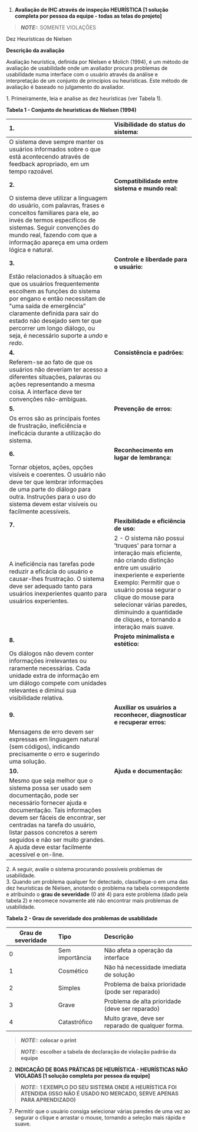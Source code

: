 1) **Avaliação de IHC através de inspeção HEURÍSTICA \[1 solução completa por pessoa da equipe \- todas as telas do projeto\]**

> **_NOTE:_**: SOMENTE VIOLAÇÕES

Dez Heurísticas de Nielsen

**Descrição da avaliação**

Avaliação heurística, definida por Nielsen e Molich (1994), é um método de avaliação de usabilidade onde um avaliador procura problemas de usabilidade numa interface com o usuário através da análise e interpretação de um conjunto de princípios ou heurísticas. Este método de avaliação é baseado no julgamento do avaliador.

1\. Primeiramente, leia e analise as dez heurísticas (ver Tabela 1).

**Tabela 1 \- Conjunto de heurísticas de Nielsen (1994)**

| 1\. | Visibilidade do status do sistema: |
| :---- | :---- |
| O sistema deve sempre manter os usuários informados sobre o que está acontecendo através de feedback apropriado, em um tempo razoável. |  |
| **2\.** | **Compatibilidade entre sistema e mundo real:** |
| O sistema deve utilizar a linguagem do usuário, com palavras, frases e conceitos familiares para ele, ao invés de termos específicos de sistemas. Seguir convenções do mundo real, fazendo com que a informação apareça em uma ordem lógica e natural. |  |
| **3\.** | **Controle e liberdade para o usuário:** |
| Estão relacionados à situação em que os usuários frequentemente escolhem as funções do sistema por engano e então necessitam de "uma saída de emergência” claramente definida para sair do estado não desejado sem ter que percorrer um longo diálogo, ou seja, é necessário suporte a *undo* e *redo*. |  |
| **4\.** | **Consistência e padrões:** |
| Referem-se ao fato de que os usuários não deveriam ter acesso a diferentes situações, palavras ou ações representando a mesma coisa. A interface deve ter convenções não-ambíguas. |  |
| **5\.** | **Prevenção de erros:** |
| Os erros são as principais fontes de frustração, ineficiência e ineficácia durante a utilização do sistema. |  |
| **6\.** |  **Reconhecimento em lugar de lembrança:** |
| Tornar objetos, ações, opções visíveis e coerentes. O usuário não deve ter que lembrar informações de uma parte do diálogo para outra. Instruções para o uso do sistema devem estar visíveis ou facilmente acessíveis. |  |
| **7\.** | **Flexibilidade e eficiência de uso:** |
| A ineficiência nas tarefas pode reduzir a eficácia do usuário e causar-lhes frustração. O sistema deve ser adequado tanto para usuários inexperientes quanto para usuários experientes. | 2 - O sistema não possui 'truques' para tornar a interação mais eficiente, não criando distinção entre um usuário inexperiente e experiente<br>Exemplo: Permitir que o usuário possa segurar o clique do mouse para selecionar várias paredes, diminuindo a quantidade de cliques, e tornando a interação mais suave. |
| **8\.** | **Projeto minimalista e estético:** |
| Os diálogos não devem conter informações irrelevantes ou raramente necessárias. Cada unidade extra de informação em um diálogo compete com unidades relevantes e diminui sua visibilidade relativa. |  |
| **9\.** | **Auxiliar os usuários a reconhecer, diagnosticar e recuperar erros:** |
| Mensagens de erro devem ser expressas em linguagem natural (sem códigos), indicando precisamente o erro e sugerindo uma solução. |  |
| **10\.** | **Ajuda e documentação:** |
| Mesmo que seja melhor que o sistema possa ser usado sem documentação, pode ser necessário fornecer ajuda e documentação. Tais informações devem ser fáceis de encontrar, ser centradas na tarefa do usuário, listar passos concretos a serem seguidos e não ser muito grandes. A ajuda deve estar facilmente acessível e on-line. |  |

2\. A seguir, avalie o sistema procurando possíveis problemas de usabilidade.   
3\. Quando um problema qualquer for detectado, classifique-o em uma das dez heurísticas de Nielsen, anotando o problema na tabela correspondente e atribuindo o **grau de severidade** (0 até 4\) para este problema (dado pela tabela 2\) e recomece novamente até não encontrar mais problemas de usabilidade.

**Tabela 2 \- Grau de severidade dos problemas de usabilidade**

| Grau de severidade | Tipo | Descrição |
| ----- | :---- | :---- |
| 0 | Sem importância | Não afeta a operação da interface |
| 1 | Cosmético | Não há necessidade imediata de solução |
| 2 | Simples | Problema de baixa prioridade (pode ser reparado) |
| 3 | Grave | Problema de alta prioridade (deve ser reparado) |
| 4 | Catastrófico | Muito grave, deve ser reparado de qualquer forma. |

> **_NOTE:_**: **colocar o print**

> **_NOTE:_**: **escolher a tabela de declaração de violação padrão da equipe**

2) **INDICAÇÃO DE BOAS PRÁTICAS DE HEURÍSTICA \- HEURÍSTICAS NÃO VIOLADAS \[1 solução completa por pessoa da equipe\]**

> **_NOTE:_**: **1 EXEMPLO DO SEU SISTEMA ONDE A HEURÍSTICA FOI ATENDIDA (ISSO NÃO É USADO NO MERCADO, SERVE APENAS PARA APRENDIZADO)**
7. Permitir que o usuário consiga selecionar várias paredes de uma vez ao segurar o clique e arrastar o mouse, tornando a seleção mais rápida e suave.



